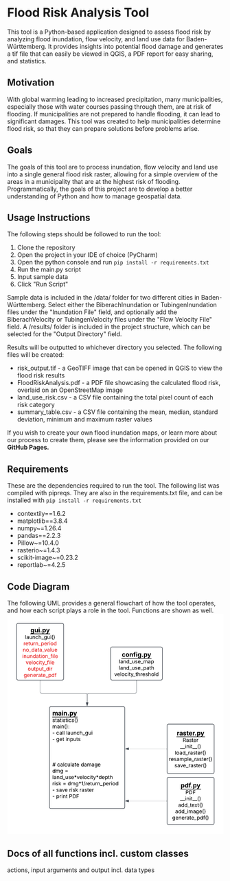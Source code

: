 # Flood Risk Analysis Tool
This tool is a Python-based application designed to assess flood risk by analyzing flood inundation,
flow velocity, and land use data for Baden-Württemberg. It provides insights into potential flood damage and
generates a tif file that can easily be viewed in QGIS, a PDF report for easy sharing, and statistics.

## Motivation
With global warming leading to increased precipitation, many municipalities, especially those with water courses passing through them, are at risk of flooding. If municipalities are not prepared to handle flooding, it can lead to significant damages. This tool was created to help municipalities determine flood risk, so that they can prepare solutions before problems arise.

## Goals
The goals of this tool are to process inundation, flow velocity and land use into a single general flood risk raster, allowing for a
simple overview of the areas in a municipality that are at the highest risk of flooding. Programmatically, the goals of this project are
to develop a better understanding of Python and how to manage geospatial data.

## Usage Instructions
The following steps should be followed to run the tool:
1. Clone the repository
2. Open the project in your IDE of choice (PyCharm)
3. Open the python console and run `pip install -r requirements.txt`
4. Run the main.py script
5. Input sample data
6. Click "Run Script"

Sample data is included in the /data/ folder for two different cities in Baden-Württemberg. Select either the
BiberachInundation or TubingenInundation files under the "Inundation File" field, and optionally add the
BiberachVelocity or TubingenVelocity files under the "Flow Velocity File" field. A /results/ folder is
included in the project structure, which can be selected for the "Output Directory" field.

Results will be outputted to whichever directory you selected. The following files will be created:
- risk_output.tif - a GeoTIFF image that can be opened in QGIS to view the flood risk results
- FloodRiskAnalysis.pdf - a PDF file showcasing the calculated flood risk, overlaid on an OpenStreetMap image
- land_use_risk.csv - a CSV file containing the total pixel count of each risk category
- summary_table.csv - a CSV file containing the mean, median, standard deviation, minimum and maximum raster values 

If you wish to create your own flood inundation maps, or learn more about our process to create them, please see the information provided on our **GitHub Pages.**

## Requirements
These are the dependencies required to run the tool. The following list was compiled with pipreqs. They are also in the requirements.txt file, and can be installed with `pip install -r requirements.txt`

- contextily==1.6.2
- matplotlib==3.8.4
- numpy~=1.26.4
- pandas==2.2.3
- Pillow~=10.4.0
- rasterio~=1.4.3
- scikit-image~=0.23.2
- reportlab~=4.2.5

## Code Diagram
The following UML provides a general flowchart of how the tool operates, and how each script plays a role in the tool. Functions are shown as well.
![Code diagram](data/Project_Files/UML.png)

## Docs of all functions incl. custom classes
actions, input arguments and output incl. data types